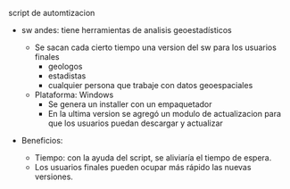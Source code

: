 script de automtizacion

- sw andes: tiene herramientas de analisis geoestadísticos
    - Se sacan cada cierto tiempo una version del sw para los usuarios finales
        - geologos
        - estadistas
        - cualquier persona que trabaje con datos geoespaciales
    - Plataforma: Windows
        - Se genera un installer con un empaquetador
        - En la ultima version se agregó un modulo de actualizacion para que los usuarios puedan descargar y actualizar
    
- Beneficios:
    - Tiempo: con la ayuda del script, se aliviaría el tiempo de espera.
    - Los usuarios finales pueden ocupar más rápido las nuevas versiones. 